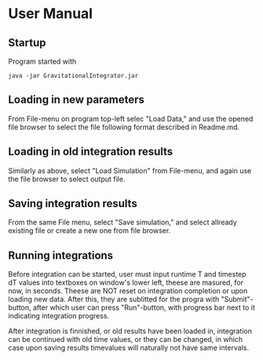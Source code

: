 User Manual
===========
Startup
-------
Program started with 

```
java -jar GravitationalIntegrator.jar
```

Loading in new parameters
-------------------------
From File-menu on program top-left selec "Load Data," and use the opened file browser to select the file following format described in Readme.md.

Loading in old integration results
----------------------------------
Similarly as above, select "Load Simulation" from File-menu, and again use the file browser to select output file.

Saving integration results
--------------------------
From the same File menu, select "Save simulation," and select allready existing file or create a new one from file browser.

Running integrations
--------------------
Before integration can be started, user must input runtime T and timestep dT values into textboxes on window's lower left, theese are masured, for now, in seconds. Theese are NOT reset on integration completion or upon loading new data. After this, they are sublitted for the progra with "Submit"-button, after which user can press "Run"-button, with progress bar next to it indicating integration progress.

After integration is finnished, or old results have been loaded in, integration can be continued with old time values, or they can be changed, in which case upon saving results timevalues will naturally not have same intervals.